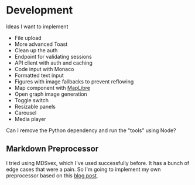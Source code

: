 # Development

Ideas I want to implement 

- File upload
- More advanced Toast
- Clean up the auth
- Endpoint for validating sessions
- API client with auth and caching
- Code input with Monaco
- Formatted text input
- Figures with image fallbacks to prevent reflowing
- Map component with [MapLibre](https://maplibre.org/)
- Open graph image generation
- Toggle switch
- Resizable panels
- Carousel
- Media player


Can I remove the Python dependency and run the "tools" using Node?

## Markdown Preprocessor

I tried using MDSvex, which I've used successfully before. It has a bunch of edge cases that were a pain. So I'm going to implement my own preprocessor based on this [blog post](https://stevekinney.com/writing/svelte-markdown-preprocessor).

